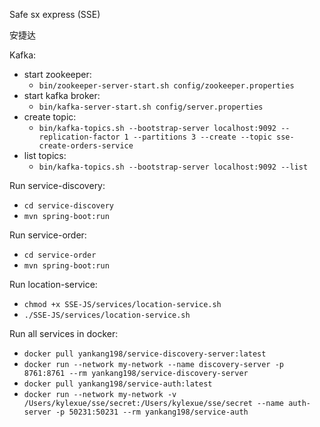 Safe sx express (SSE)

安捷达

Kafka: 
 - start zookeeper: 
   - `bin/zookeeper-server-start.sh config/zookeeper.properties`
 - start kafka broker:
   - `bin/kafka-server-start.sh config/server.properties`
 - create topic:
   - `bin/kafka-topics.sh --bootstrap-server localhost:9092 --replication-factor 1 --partitions 3 --create --topic sse-create-orders-service`
 - list topics:
   - `bin/kafka-topics.sh --bootstrap-server localhost:9092 --list`

Run service-discovery:
 - `cd service-discovery`
 - `mvn spring-boot:run`

Run service-order:
 - `cd service-order`
 - `mvn spring-boot:run`

Run location-service:
 - `chmod +x SSE-JS/services/location-service.sh`
 - `./SSE-JS/services/location-service.sh`

Run all services in docker:
 - `docker pull yankang198/service-discovery-server:latest`
 - `docker run --network my-network --name discovery-server -p 8761:8761 --rm yankang198/service-discovery-server`
 - `docker pull yankang198/service-auth:latest`
 - `docker run --network my-network -v /Users/kylexue/sse/secret:/Users/kylexue/sse/secret --name auth-server -p 50231:50231 --rm yankang198/service-auth`
